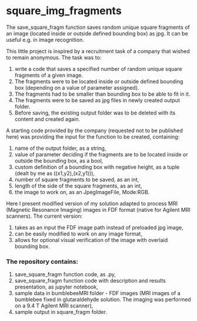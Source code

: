 # square_img_fragments
The save_square_fragm function saves random unique square fragments of an image (located inside or outside defined bounding box) as jpg. It can be useful e.g. in image recognition.

This little project is inspired by a recruitment task of a company that wished to remain anonymous. The task was to:

1. write a code that saves a specified number of random unique square fragments of a given image.
2. The fragments were to be located inside or outside defined bounding box (depending on a value of parameter assigned).
3. The fragments had to be smaller than bounding box to be able to fit in it.
4. The fragments were to be saved as jpg files in newly created output folder.
5. Before saving, the existing output folder was to be deleted with its content and created again.

A starting code provided by the company (requested not to be published here) was providing the input for the function to be created, containing:

1. name of the output folder, as a string,
2. value of parameter deciding if the fragments are to be located inside or outside the bounding box, as a bool,
3. custom definition of a bounding box with negative height, as a tuple (dealt by me as ((x1,y2),(x2,y1))),
4. number of square fragments to be saved, as an int,
5. length of the side of the square fragments, as an int,
6. the image to work on, as an JpegImageFile, Mode:RGB.

Here I present modified version of my solution adapted to process MRI (Magnetic Resonance Imaging) images in FDF format (native for Agilent MRI scanners). The current version:

1. takes as an input the FDF image path instead of preloaded jpg image,
2. can be easily modified to work on any image format,
3. allows for optional visual verification of the image with overlaid bounding box.



### The repository contains:

1. save_square_fragm function code, as .py,
2. save_square_fragm function code with description and results presentation, as jupyter notebook,
3. sample data in bumblebeeMRI folder - FDF images (MRI images of a bumblebee fixed in glutaraldehyde solution. The imaging was performed on a 9.4 T Agilent MRI scanner),
4. sample output in square_fragm folder.
    
